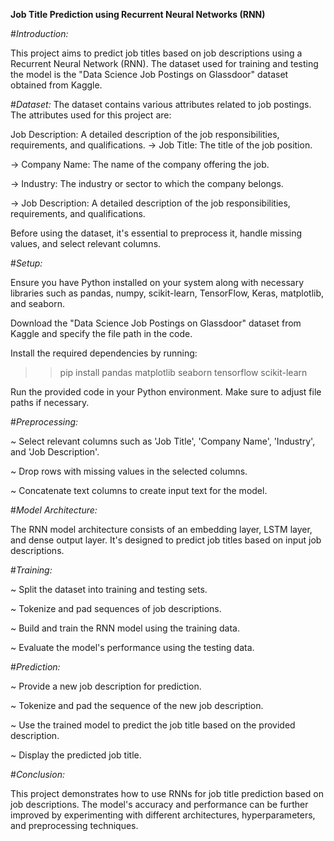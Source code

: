 **Job Title Prediction using Recurrent Neural Networks (RNN)**


#*Introduction:*

This project aims to predict job titles based on job descriptions using a Recurrent Neural Network (RNN). The dataset used for training and testing the model is the "Data Science Job Postings on Glassdoor" dataset obtained from Kaggle.



#*Dataset:*
The dataset contains various attributes related to job postings. The attributes used for this project are:

Job Description: A detailed description of the job responsibilities, requirements, and qualifications.
-> Job Title: The title of the job position.

-> Company Name: The name of the company offering the job.

-> Industry: The industry or sector to which the company belongs.

-> Job Description: A detailed description of the job responsibilities, requirements, and qualifications.

Before using the dataset, it's essential to preprocess it, handle missing values, and select relevant columns.



#*Setup:*

Ensure you have Python installed on your system along with necessary libraries such as pandas, numpy, scikit-learn, TensorFlow, Keras, matplotlib, and seaborn.

Download the "Data Science Job Postings on Glassdoor" dataset from Kaggle and specify the file path in the code.

Install the required dependencies by running:

>> pip install pandas matplotlib seaborn tensorflow scikit-learn

Run the provided code in your Python environment. Make sure to adjust file paths if necessary.



#*Preprocessing:*

~ Select relevant columns such as 'Job Title', 'Company Name', 'Industry', and 'Job Description'.

~ Drop rows with missing values in the selected columns.

~ Concatenate text columns to create input text for the model.



#*Model Architecture:*

The RNN model architecture consists of an embedding layer, LSTM layer, and dense output layer. It's designed to predict job titles based on input job descriptions.



#*Training:*

~ Split the dataset into training and testing sets.

~ Tokenize and pad sequences of job descriptions.

~ Build and train the RNN model using the training data.

~ Evaluate the model's performance using the testing data.



#*Prediction:*

~ Provide a new job description for prediction.

~ Tokenize and pad the sequence of the new job description.

~ Use the trained model to predict the job title based on the provided description.

~ Display the predicted job title.



#*Conclusion:*

This project demonstrates how to use RNNs for job title prediction based on job descriptions. The model's accuracy and performance can be further improved by 
experimenting with different architectures, hyperparameters, and preprocessing techniques.
